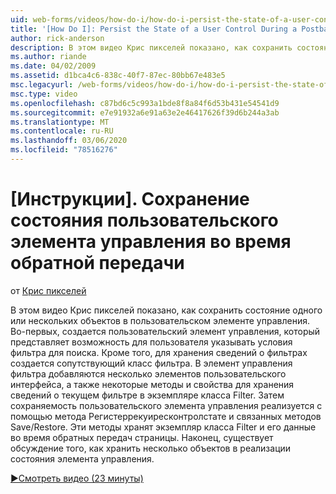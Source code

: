 ```yaml
---
uid: web-forms/videos/how-do-i/how-do-i-persist-the-state-of-a-user-control-during-a-postback
title: '[How Do I]: Persist the State of a User Control During a Postback | Microsoft Docs'
author: rick-anderson
description: В этом видео Крис пикселей показано, как сохранить состояние одного или нескольких объектов в пользовательском элементе управления. Во-первых, создается пользовательский элемент управления, представляющий Абилит...
ms.author: riande
ms.date: 04/02/2009
ms.assetid: d1bca4c6-838c-40f7-87ec-80bb67e483e5
msc.legacyurl: /web-forms/videos/how-do-i/how-do-i-persist-the-state-of-a-user-control-during-a-postback
msc.type: video
ms.openlocfilehash: c87bd6c5c993a1bde8f8a84f6d53b431e54541d9
ms.sourcegitcommit: e7e91932a6e91a63e2e46417626f39d6b244a3ab
ms.translationtype: MT
ms.contentlocale: ru-RU
ms.lasthandoff: 03/06/2020
ms.locfileid: "78516276"
---
```

# <a name="how-do-i-persist-the-state-of-a-user-control-during-a-postback"></a>[Инструкции]. Сохранение состояния пользовательского элемента управления во время обратной передачи

от [Крис пикселей](https://twitter.com/chrispels)

В этом видео Крис пикселей показано, как сохранить состояние одного или нескольких объектов в пользовательском элементе управления. Во-первых, создается пользовательский элемент управления, который представляет возможность для пользователя указывать условия фильтра для поиска. Кроме того, для хранения сведений о фильтрах создается сопутствующий класс фильтра. В элемент управления фильтра добавляются несколько элементов пользовательского интерфейса, а также некоторые методы и свойства для хранения сведений о текущем фильтре в экземпляре класса Filter. Затем сохраняемость пользовательского элемента управления реализуется с помощью метода Регистеррекуиресконтролстате и связанных методов Save/Restore. Эти методы хранят экземпляр класса Filter и его данные во время обратных передач страницы. Наконец, существует обсуждение того, как хранить несколько объектов в реализации состояния элемента управления.

[&#9654;Смотреть видео (23 минуты)](https://channel9.msdn.com/Blogs/ASP-NET-Site-Videos/how-do-i-persist-the-state-of-a-user-control-during-a-postback)
